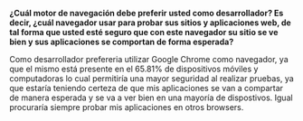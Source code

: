 **¿Cuál motor de navegación debe preferir usted como desarrollador? Es decir, ¿cuál navegador usar para probar sus sitios y aplicaciones web, de tal forma que usted esté seguro que con este navegador su sitio se ve bien y sus aplicaciones se comportan de forma esperada?**

Como desarrollador prefereria utilizar Google Chrome como navegador, ya que el mismo está presente en el 65.81% de dispositivos móviles y computadoras lo cual permitiría una mayor seguridad al realizar pruebas, ya que estaría teniendo certeza de que mis aplicaciones se van a compartar de manera esperada y se va a ver bien en una mayoría de dispostivos. Igual procuraría siempre probar mis aplicaciones en otros browsers.